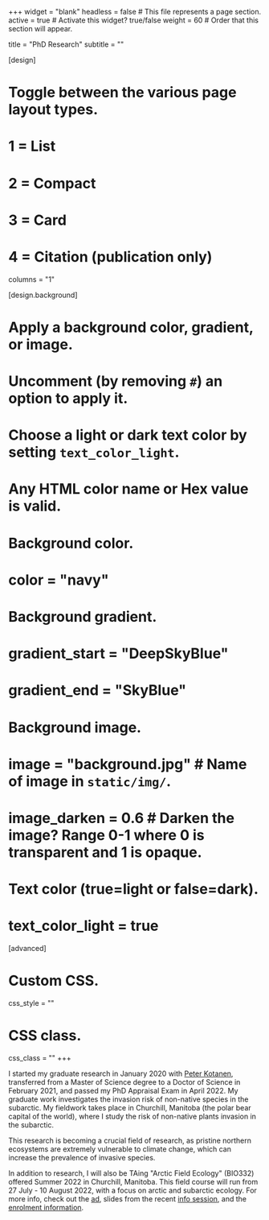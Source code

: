 +++
widget = "blank" 
headless = false  # This file represents a page section.
active = true  # Activate this widget? true/false
weight = 60  # Order that this section will appear.

title = "PhD Research"
subtitle = ""
  
[design]
  # Toggle between the various page layout types.
  #   1 = List
  #   2 = Compact
  #   3 = Card
  #   4 = Citation (publication only)
 columns = "1"
  
[design.background]
  # Apply a background color, gradient, or image.
  #   Uncomment (by removing `#`) an option to apply it.
  #   Choose a light or dark text color by setting `text_color_light`.
  #   Any HTML color name or Hex value is valid.
  
  # Background color.
  # color = "navy"
  
  # Background gradient.
  # gradient_start = "DeepSkyBlue"
  # gradient_end = "SkyBlue"
  
  # Background image.
  # image = "background.jpg"  # Name of image in `static/img/`.
  # image_darken = 0.6  # Darken the image? Range 0-1 where 0 is transparent and 1 is opaque.

  # Text color (true=light or false=dark).
  # text_color_light = true  
  
[advanced]
 # Custom CSS. 
 css_style = ""
 
 # CSS class.
 css_class = ""
+++


I started my graduate research in January 2020 with [Peter Kotanen](https://www.utm.utoronto.ca/~w3pkota/), transferred from a Master of Science degree to a Doctor of Science in February 2021, and passed my PhD Appraisal Exam in April 2022. My graduate work investigates  the invasion risk of non-native species in the subarctic. My fieldwork takes place in Churchill, Manitoba (the polar bear capital of the world), where I study the risk of non-native plants invasion in the subarctic. 

This research is becoming a crucial field of research, as pristine northern ecosystems are extremely vulnerable to climate change, which can increase the prevalence of invasive species.


In addition to research, I will also be TAing "Arctic Field Ecology" (BIO332) offered Summer 2022 in Churchill, Manitoba. This field course will run from 27 July - 10 August 2022, with a focus on arctic and subarctic ecology. For more info, check out the [ad](https://www.utm.utoronto.ca/~w3pkota/arctic_field_course_ad_2022.pdf), slides from the recent [info session](https://www.utm.utoronto.ca/~w3pkota/info_session.pdf), and the [enrolment information](https://www.utm.utoronto.ca/~w3pkota/registration.pdf).
